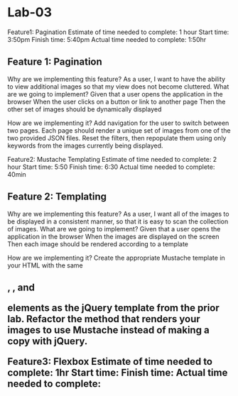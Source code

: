 # Lab-03

Feature1: Pagination
Estimate of time needed to complete: 1 hour
Start time: 3:50pm
Finish time: 5:40pm
Actual time needed to complete: 1:50hr

## Feature 1: Pagination
Why are we implementing this feature?
As a user, I want to have the ability to view additional images so that my view does not become cluttered.
What are we going to implement?
Given that a user opens the application in the browser When the user clicks on a button or link to another page Then the other set of images should be dynamically displayed

How are we implementing it?
Add navigation for the user to switch between two pages. Each page should render a unique set of images from one of the two provided JSON files.
Reset the filters, then repopulate them using only keywords from the images currently being displayed.


Feature2: Mustache Templating
Estimate of time needed to complete: 2 hour
Start time: 5:50
Finish time: 6:30
Actual time needed to complete: 40min

## Feature 2: Templating
Why are we implementing this feature?
As a user, I want all of the images to be displayed in a consistent manner, so that it is easy to scan the collection of images.
What are we going to implement?
Given that a user opens the application in the browser When the images are displayed on the screen Then each image should be rendered according to a template

How are we implementing it?
Create the appropriate Mustache template in your HTML with the same <h2>, <img>, and <p> elements as the jQuery template from the prior lab.
Refactor the method that renders your images to use Mustache instead of making a copy with jQuery.

Feature3: Flexbox
Estimate of time needed to complete: 1hr
Start time: 
Finish time: 
Actual time needed to complete: 

